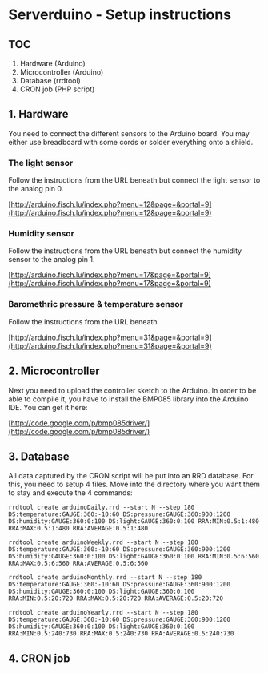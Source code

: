 # Serverduino - Setup instructions

## TOC
1. Hardware (Arduino)
2. Microcontroller (Arduino)
3. Database (rrdtool)
4. CRON job (PHP script)

## 1. Hardware
You need to connect the different sensors to the Arduino board. You may either use breadboard with some cords or solder everything onto a shield.

### The light sensor
Follow the instructions from the URL beneath but connect the light sensor to the analog pin 0.

[http://arduino.fisch.lu/index.php?menu=12&page=&portal=9](http://arduino.fisch.lu/index.php?menu=12&page=&portal=9)

### Humidity sensor
Follow the instructions from the URL beneath but connect the humidity sensor
to the analog pin 1.

[http://arduino.fisch.lu/index.php?menu=17&page=&portal=9](http://arduino.fisch.lu/index.php?menu=17&page=&portal=9)

### Baromethric pressure & temperature sensor
Follow the instructions from the URL beneath.

[http://arduino.fisch.lu/index.php?menu=31&page=&portal=9](http://arduino.fisch.lu/index.php?menu=31&page=&portal=9)

## 2. Microcontroller
Next you need to upload the controller sketch to the Arduino. In order to be able to compile it, you have to install the BMP085 library into the Arduino IDE. You can get it here:

[http://code.google.com/p/bmp085driver/](http://code.google.com/p/bmp085driver/)

## 3. Database
All data captured by the CRON script will be put into an RRD database. For this, you need to setup 4 files. Move into the directory where you want them to stay and execute the 4 commands:

	rrdtool create arduinoDaily.rrd --start N --step 180 DS:temperature:GAUGE:360:-10:60 DS:pressure:GAUGE:360:900:1200 DS:humidity:GAUGE:360:0:100 DS:light:GAUGE:360:0:100 RRA:MIN:0.5:1:480 RRA:MAX:0.5:1:480 RRA:AVERAGE:0.5:1:480 
	
	rrdtool create arduinoWeekly.rrd --start N --step 180 DS:temperature:GAUGE:360:-10:60 DS:pressure:GAUGE:360:900:1200 DS:humidity:GAUGE:360:0:100 DS:light:GAUGE:360:0:100 RRA:MIN:0.5:6:560 RRA:MAX:0.5:6:560 RRA:AVERAGE:0.5:6:560 

	rrdtool create arduinoMonthly.rrd --start N --step 180 DS:temperature:GAUGE:360:-10:60 DS:pressure:GAUGE:360:900:1200 DS:humidity:GAUGE:360:0:100 DS:light:GAUGE:360:0:100 RRA:MIN:0.5:20:720 RRA:MAX:0.5:20:720 RRA:AVERAGE:0.5:20:720 

	rrdtool create arduinoYearly.rrd --start N --step 180 DS:temperature:GAUGE:360:-10:60 DS:pressure:GAUGE:360:900:1200 DS:humidity:GAUGE:360:0:100 DS:light:GAUGE:360:0:100 RRA:MIN:0.5:240:730 RRA:MAX:0.5:240:730 RRA:AVERAGE:0.5:240:730 


## 4. CRON job
